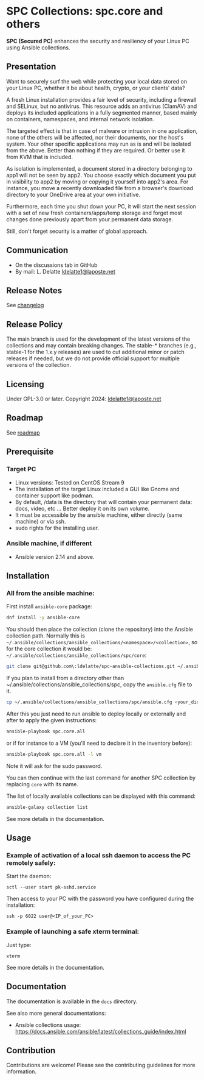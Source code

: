 # SPC Collections: spc.core and others

**SPC (Secured PC)** enhances the security and resiliency of your Linux PC using Ansible collections.

## Presentation

Want to securely surf the web while protecting your local data stored on your Linux PC, whether it be about health, crypto, or your clients' data?

A fresh Linux installation provides a fair level of security, including a firewall and SELinux, but no antivirus. This resource adds an antivirus (ClamAV) and deploys its included applications in a fully segmented manner, based mainly on containers, namespaces, and internal network isolation.

The targeted effect is that in case of malware or intrusion in one application, none of the others will be affected, nor their documents, nor the host's system. Your other specific applications may run as is and will be isolated from the above. Better than nothing if they are required. Or better use it from KVM that is included.

As isolation is implemented, a document stored in a directory belonging to app1 will not be seen by app2. You choose exactly which document you put in visibility to app2 by moving or copying it yourself into app2's area. For instance, you move a recently downloaded file from a browser's download directory to your OneDrive area at your own initiative.

Furthermore, each time you shut down your PC, it will start the next session with a set of new fresh containers/apps/temp storage and forget most changes done previously apart from your permanent data storage.

Still, don't forget security is a matter of global approach.

## Communication

- On the discussions tab in GitHub
- By mail: L. Delatte <ldelatte1@laposte.net>

## Release Notes

See [changelog](https://github.com/ldelatte/spc-ansible-collections/blob/main/core/changes/CHANGES.md)

## Release Policy

The main branch is used for the development of the latest versions of the collections and may contain breaking changes. The stable-* branches (e.g., stable-1 for the 1.x.y releases) are used to cut additional minor or patch releases if needed, but we do not provide official support for multiple versions of the collection.

## Licensing

Under GPL-3.0 or later.
Copyright 2024: ldelatte1@laposte.net

## Roadmap

See [roadmap](https://github.com/ldelatte/spc-ansible-collections/blob/main/core/changes/ROADMAP.md)

## Prerequisite

### Target PC

- Linux versions: Tested on CentOS Stream 9
- The installation of the target Linux included a GUI like Gnome and container support like podman.
- By default, /data is the directory that will contain your permanent data: docs, video, etc ... Better deploy it on its own volume.
- It must be accessible by the ansible machine, either directly (same machine) or via ssh.
- sudo rights for the installing user.

### Ansible machine, if different

- Ansible version 2.14 and above.

## Installation

### All from the ansible machine:

First install `ansible-core` package:
```bash
dnf install -y ansible-core
```

You should then place the collection (clone the repository) into the Ansible collection path. Normally this is `~/.ansible/collections/ansible_collections/<namespace>/<collection>`, so for the core collection it would be: `~/.ansible/collections/ansible_collections/spc/core`:

```bash
git clone git@github.com\:ldelatte/spc-ansible-collections.git ~/.ansible/collections/ansible_collections/spc
```

If you plan to install from a directory other than ~/.ansible/collections/ansible_collections/spc, copy the `ansible.cfg` file to it.

```bash
cp ~/.ansible/collections/ansible_collections/spc/ansible.cfg <your_directory>
```

After this you just need to run ansible to deploy locally or externally and after to apply the given instructions:
```bash
ansible-playbook spc.core.all
```
or if for instance to a VM (you'll need to declare it in the inventory before):
```bash
ansible-playbook spc.core.all -l vm
```

Note it will ask for the sudo password.

You can then continue with the last command for another SPC collection by replacing `core` with its name.

The list of locally available collections can be displayed with this command:
```bash
ansible-galaxy collection list
```

See more details in the documentation.

## Usage

### Example of activation of a local ssh daemon to access the PC remotely safely:

Start the daemon:
```
sctl --user start pk-sshd.service
```
Then access to your PC with the password you have configured during the installation:
```
ssh -p 6022 user@<IP_of_your_PC>
```

### Example of launching a safe xterm terminal:

Just type:
```
xterm
```

See more details in the documentation.

## Documentation

The documentation is available in the `docs` directory.

See also more general documentations:
- Ansible collections usage: https://docs.ansible.com/ansible/latest/collections_guide/index.html

## Contribution

Contributions are welcome! Please see the contributing guidelines for more information.

